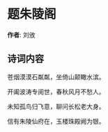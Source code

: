 # 题朱陵阁

**作者**: 刘攽

## 诗词内容

苍烟漠漠石粼粼，坐倚山颠瞰水滨。

开阖波涛专阅世，春秋风月不愁人。

未知孤鸟归飞意，聊问长松老大身。

信有朱陵仙府在，玉楼珠殿阙为银。

